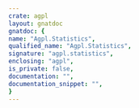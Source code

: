 ```yaml
---
crate: agpl
layout: gnatdoc
gnatdoc: {
name: "Agpl.Statistics",
qualified_name: "Agpl.Statistics",
signature: "agpl.statistics",
enclosing: "agpl",
is_private: false,
documentation: "",
documentation_snippet: "",
}
---
```

